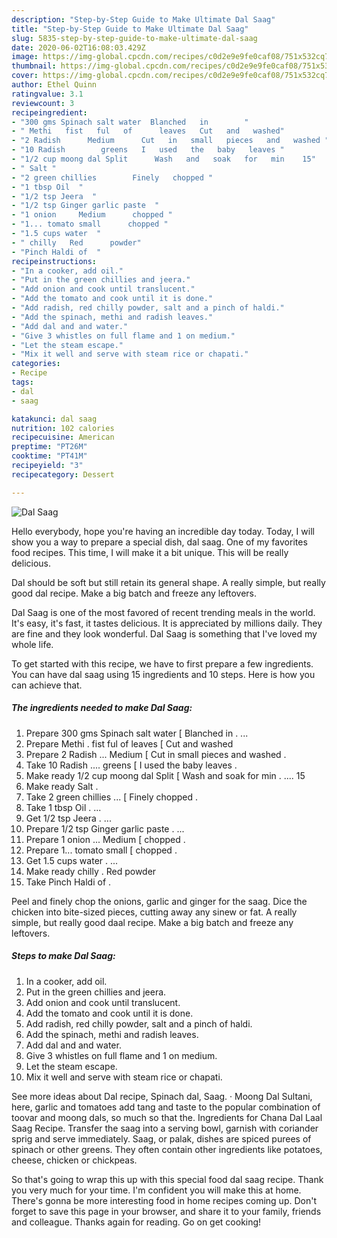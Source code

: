 ```yaml
---
description: "Step-by-Step Guide to Make Ultimate Dal Saag"
title: "Step-by-Step Guide to Make Ultimate Dal Saag"
slug: 5835-step-by-step-guide-to-make-ultimate-dal-saag
date: 2020-06-02T16:08:03.429Z
image: https://img-global.cpcdn.com/recipes/c0d2e9e9fe0caf08/751x532cq70/dal-saag-recipe-main-photo.jpg
thumbnail: https://img-global.cpcdn.com/recipes/c0d2e9e9fe0caf08/751x532cq70/dal-saag-recipe-main-photo.jpg
cover: https://img-global.cpcdn.com/recipes/c0d2e9e9fe0caf08/751x532cq70/dal-saag-recipe-main-photo.jpg
author: Ethel Quinn
ratingvalue: 3.1
reviewcount: 3
recipeingredient:
- "300 gms Spinach salt water  Blanched   in        "
- " Methi   fist   ful   of      leaves   Cut   and   washed"
- "2 Radish      Medium      Cut   in   small   pieces   and   washed "
- "10 Radish        greens   I   used   the   baby   leaves "
- "1/2 cup moong dal Split      Wash   and   soak   for   min    15"
- " Salt "
- "2 green chillies        Finely   chopped "
- "1 tbsp Oil  "
- "1/2 tsp Jeera  "
- "1/2 tsp Ginger garlic paste  "
- "1 onion     Medium      chopped "
- "1... tomato small      chopped "
- "1.5 cups water  "
- " chilly   Red      powder"
- "Pinch Haldi of  "
recipeinstructions:
- "In a cooker, add oil."
- "Put in the green chillies and jeera."
- "Add onion and cook until translucent."
- "Add the tomato and cook until it is done."
- "Add radish, red chilly powder, salt and a pinch of haldi."
- "Add the spinach, methi and radish leaves."
- "Add dal and and water."
- "Give 3 whistles on full flame and 1 on medium."
- "Let the steam escape."
- "Mix it well and serve with steam rice or chapati."
categories:
- Recipe
tags:
- dal
- saag

katakunci: dal saag 
nutrition: 102 calories
recipecuisine: American
preptime: "PT26M"
cooktime: "PT41M"
recipeyield: "3"
recipecategory: Dessert

---
```



![Dal Saag](https://img-global.cpcdn.com/recipes/c0d2e9e9fe0caf08/751x532cq70/dal-saag-recipe-main-photo.jpg)

Hello everybody, hope you're having an incredible day today. Today, I will show you a way to prepare a special dish, dal saag. One of my favorites food recipes. This time, I will make it a bit unique. This will be really delicious.

Dal should be soft but still retain its general shape. A really simple, but really good dal recipe. Make a big batch and freeze any leftovers.

Dal Saag is one of the most favored of recent trending meals in the world. It's easy, it's fast, it tastes delicious. It is appreciated by millions daily. They are fine and they look wonderful. Dal Saag is something that I've loved my whole life.


To get started with this recipe, we have to first prepare a few ingredients. You can have dal saag using 15 ingredients and 10 steps. Here is how you can achieve that.

<!--inarticleads1-->

##### The ingredients needed to make Dal Saag:

1. Prepare 300 gms Spinach salt water [ Blanched   in       . ...
1. Prepare  Methi .  fist   ful   of      leaves  [ Cut   and   washed
1. Prepare 2 Radish ...     Medium     [ Cut   in   small   pieces   and   washed .
1. Take 10 Radish ....       greens  [ I   used   the   baby   leaves .
1. Make ready 1/2 cup moong dal Split     [ Wash   and   soak   for   min . ....  15
1. Make ready  Salt .
1. Take 2 green chillies ...      [ Finely   chopped .
1. Take 1 tbsp Oil . ...
1. Get 1/2 tsp Jeera . ...
1. Prepare 1/2 tsp Ginger garlic paste . ...
1. Prepare 1 onion ...    Medium     [ chopped .
1. Prepare 1... tomato small     [ chopped .
1. Get 1.5 cups water . ...
1. Make ready  chilly .  Red      powder
1. Take Pinch Haldi of  .


Peel and finely chop the onions, garlic and ginger for the saag. Dice the chicken into bite-sized pieces, cutting away any sinew or fat. A really simple, but really good daal recipe. Make a big batch and freeze any leftovers. 

<!--inarticleads2-->

##### Steps to make Dal Saag:

1. In a cooker, add oil.
1. Put in the green chillies and jeera.
1. Add onion and cook until translucent.
1. Add the tomato and cook until it is done.
1. Add radish, red chilly powder, salt and a pinch of haldi.
1. Add the spinach, methi and radish leaves.
1. Add dal and and water.
1. Give 3 whistles on full flame and 1 on medium.
1. Let the steam escape.
1. Mix it well and serve with steam rice or chapati.


See more ideas about Dal recipe, Spinach dal, Saag. · Moong Dal Sultani, here, garlic and tomatoes add tang and taste to the popular combination of toovar and moong dals, so much so that the. Ingredients for Chana Dal Laal Saag Recipe. Transfer the saag into a serving bowl, garnish with coriander sprig and serve immediately. Saag, or palak, dishes are spiced purees of spinach or other greens. They often contain other ingredients like potatoes, cheese, chicken or chickpeas. 

So that's going to wrap this up with this special food dal saag recipe. Thank you very much for your time. I'm confident you will make this at home. There's gonna be more interesting food in home recipes coming up. Don't forget to save this page in your browser, and share it to your family, friends and colleague. Thanks again for reading. Go on get cooking!
